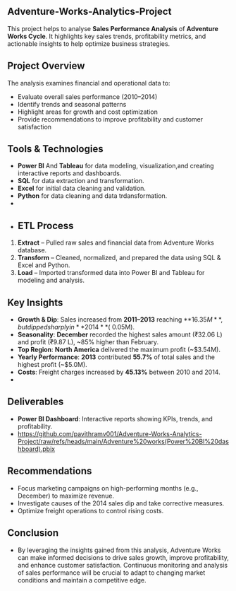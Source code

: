 ## Adventure-Works-Analytics-Project

This project helps to analyse **Sales Performance Analysis** of **Adventure Works Cycle**.
It highlights key sales trends, profitability metrics, and actionable insights to help optimize business strategies.

## Project Overview
The analysis examines financial and operational data to:
- Evaluate overall sales performance (2010–2014)
- Identify trends and seasonal patterns
- Highlight areas for growth and cost optimization
- Provide recommendations to improve profitability and customer satisfaction

## Tools & Technologies
- **Power BI** And **Tableau** for data modeling, visualization,and creating interactive reports and dashboards. 
- **SQL** for data extraction and transformation. 
- **Excel** for initial data cleaning and validation.
- **Python** for data cleaning and data trdansformation.
- 
- ##  ETL Process
1. **Extract** – Pulled raw sales and financial data from Adventure Works database.
2. **Transform** – Cleaned, normalized, and prepared the data using SQL & Excel and Python.
3. **Load** – Imported transformed data into Power BI and Tableau for modeling and analysis.

##  Key Insights
- **Growth & Dip**: Sales increased from **2011–2013** reaching **$16.35M**, but dipped sharply in **2014** (~$0.05M).
- **Seasonality**: **December** recorded the highest sales amount (₹32.06 L) and profit (₹9.87 L), ~85% higher than February.
- **Top Region**: **North America** delivered the maximum profit (~$3.54M).
- **Yearly Performance**: **2013** contributed **55.7%** of total sales and the highest profit (~$5.0M).
- **Costs**: Freight charges increased by **45.13%** between 2010 and 2014.
- 
##  Deliverables
- **Power BI Dashboard**: Interactive reports showing KPIs, trends, and profitability.
- https://github.com/pavithramv001/Adventure-Works-Analytics-Project/raw/refs/heads/main/Adventure%20works(Power%20BI%20dashboard).pbix

##  Recommendations
- Focus marketing campaigns on high-performing months (e.g., December) to maximize revenue.
- Investigate causes of the 2014 sales dip and take corrective measures.
- Optimize freight operations to control rising costs.

## Conclusion
- By leveraging the insights gained from this analysis, Adventure Works can make informed decisions to drive sales growth, improve profitability, and enhance customer satisfaction. Continuous monitoring and analysis of sales performance will be crucial to adapt to changing market conditions and maintain a competitive edge.
